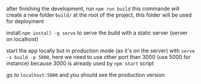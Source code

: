 after finishing the development, run `npm run build` this commande will create a new folder `build/` at the root of the project, this folder will be used for deployment

install `npm install -g serve` to serve the build with a static server (server on localhost)

start the app locally but in production mode (as it's on the server) with `serve -s build -p 5000`, here we need to use other port than 3000 (use 5000 for instance) because 3000 is already used by `npm start` script

go to `localhost:5000` and you should see the production version
